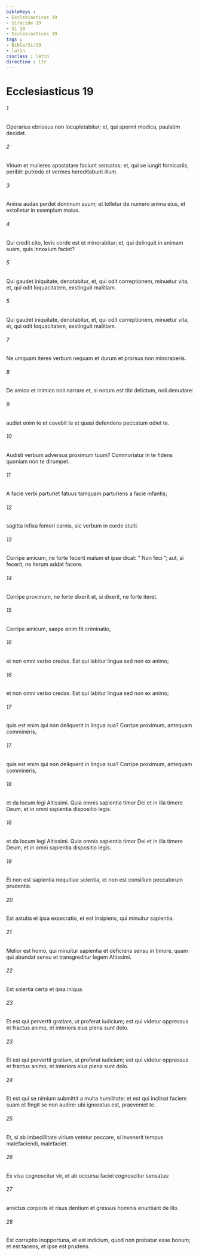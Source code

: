 ```yaml
---
bibleKeys : 
- Ecclesiasticus 19
- Siracide 19
- Si 19
- Ecclesiasticus 19
tags : 
- Bible/Si/19
- latin
cssclass : latin
direction : ltr
---
```


# Ecclesiasticus 19

###### 1
Operarius ebriosus non locupletabitur; et, qui spernit modica, paulatim decidet.
###### 2
Vinum et mulieres apostatare faciunt sensatos; et, qui se iungit fornicariis, peribit: putredo et vermes hereditabunt illum.
###### 3
Anima audax perdet dominum suum; et tolletur de numero anima eius, et extolletur in exemplum maius.
###### 4
Qui credit cito, levis corde est et minorabitur; et, qui delinquit in animam suam, quis innoxium faciet?
###### 5
Qui gaudet iniquitate, denotabitur, et, qui odit correptionem, minuetur vita, et, qui odit loquacitatem, exstinguit malitiam. 
###### 5
Qui gaudet iniquitate, denotabitur, et, qui odit correptionem, minuetur vita, et, qui odit loquacitatem, exstinguit malitiam. 
###### 7
Ne umquam iteres verbum nequam et durum et prorsus non minoraberis.
###### 8
De amico et inimico noli narrare et, si notum est tibi delictum, noli denudare:
###### 9
audiet enim te et cavebit te et quasi defendens peccatum odiet te.
###### 10
Audisti verbum adversus proximum tuum? Commoriatur in te fidens quoniam non te dirumpet.
###### 11
A facie verbi parturiet fatuus tamquam parturiens a facie infantis;
###### 12
sagitta infixa femori carnis, sic verbum in corde stulti.
###### 13
Corripe amicum, ne forte fecerit malum et ipse dicat: “ Non feci ”; aut, si fecerit, ne iterum addat facere.
###### 14
Corripe proximum, ne forte dixerit et, si dixerit, ne forte iteret.
###### 15
Corripe amicum, saepe enim fit criminatio,
###### 16
et non omni verbo credas. Est qui labitur lingua sed non ex animo;
###### 16
et non omni verbo credas. Est qui labitur lingua sed non ex animo;
###### 17
quis est enim qui non deliquerit in lingua sua? Corripe proximum, antequam commineris,
###### 17
quis est enim qui non deliquerit in lingua sua? Corripe proximum, antequam commineris,
###### 18
et da locum legi Altissimi. Quia omnis sapientia timor Dei et in illa timere Deum, et in omni sapientia dispositio legis.
###### 18
et da locum legi Altissimi. Quia omnis sapientia timor Dei et in illa timere Deum, et in omni sapientia dispositio legis.
###### 19
Et non est sapientia nequitiae scientia, et non est consilium peccatorum prudentia.
###### 20
Est astutia et ipsa exsecratio, et est insipiens, qui minuitur sapientia.
###### 21
Melior est homo, qui minuitur sapientia et deficiens sensu in timore, quam qui abundat sensu et transgreditur legem Altissimi.
###### 22
Est solertia certa et ipsa iniqua.
###### 23
Et est qui pervertit gratiam, ut proferat iudicium; est qui videtur oppressus et fractus animo, et interiora eius plena sunt dolo.
###### 23
Et est qui pervertit gratiam, ut proferat iudicium; est qui videtur oppressus et fractus animo, et interiora eius plena sunt dolo.
###### 24
Et est qui se nimium submittit a multa humilitate; et est qui inclinat faciem suam et fingit se non audire: ubi ignoratus est, praeveniet te.
###### 25
Et, si ab imbecillitate virium vetetur peccare, si invenerit tempus malefaciendi, malefaciet.
###### 26
Ex visu cognoscitur vir, et ab occursu faciei cognoscitur sensatus:
###### 27
amictus corporis et risus dentium et gressus hominis enuntiant de illo.
###### 28
Est correptio inopportuna, et est indicium, quod non probatur esse bonum; et est tacens, et ipse est prudens.
